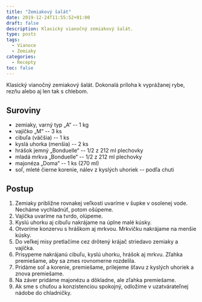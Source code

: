 ```yaml
---
title: "Zemiakový šalát"
date: 2019-12-24T11:55:52+01:00
draft: false
description: Klasický vianočný zemiakový šalát.
type: posts
tags:
  - Vianoce
  - Zemiaky
categories:
  - Recepty
toc: false
---
```


Klasický vianočný zemiakový šalát. Dokonalá príloha k vyprážanej rybe, rezňu alebo aj len tak s chlebom.

## Suroviny

- zemiaky, varný typ „A“ -- 1 kg
- vajíčko „M“ -- 3 ks
- cibuľa (väčšia) -- 1 ks
- kyslá uhorka (menšia) -- 2 ks
- hrášok jemný „Bonduelle“ -- 1/2 z 212 ml plechovky
- mladá mrkva „Bonduelle“ -- 1/2 z 212 ml plechovky
- majonéza „Doma“ -- 1 ks (270 ml)
- soľ, mleté čierne korenie, nálev z kyslých uhoriek -- podľa chuti

## Postup

1. Zemiaky približne rovnakej veľkosti uvaríme v šupke v osolenej vode. Necháme vychladnúť, potom ošúpeme.
2. Vajíčka uvaríme na tvrdo, olúpeme.
3. Kyslú uhorku aj cibuľu nakrájame na úplne malé kúsky.
4. Otvoríme konzervu s hráškom aj mrkvou. Mrkvičku nakrájame na menšie kúsky.
5. Do veľkej misy pretlačíme cez drôtený krájač striedavo zemiaky a vajíčka.
6. Prisypeme nakrájanú cibuľu, kyslú uhorku, hrášok aj mrkvu. Zľahka premiešame, aby sa zmes rovnomerne rozdelila.
7. Pridáme soľ a korenie, premiešame, prilejeme šťavu z kyslých uhoriek a znova premiešame.
8. Na záver pridáme majonézu a dôkladne, ale zľahka premiešame.
9. Ak sme s chuťou a konzistenciou spokojný, odložíme v uzatvárateľnej nádobe do chladničky.
